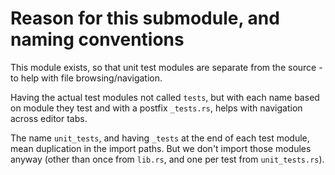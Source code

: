 # Reason for this submodule, and naming conventions

This module exists, so that unit test modules are separate from the source - to help with file
browsing/navigation.

Having the actual test modules not called `tests`, but with each name based on module they test and
with a postfix `_tests.rs`, helps with navigation across editor tabs.

The name `unit_tests`, and having `_tests` at the end of each test module, mean duplication in the
import paths. But we don't import those modules anyway (other than once from `lib.rs`, and one per
test from `unit_tests.rs`).
